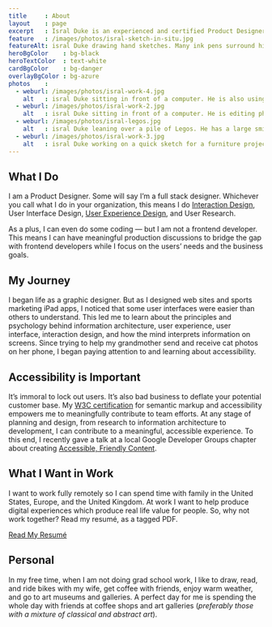 ```yaml
---
title     : About
layout    : page
excerpt   : Isral Duke is an experienced and certified Product Designer. He has a decade of experience doing User Experience, User Interface, and Interaction Design in software.
feature   : /images/photos/isral-sketch-in-situ.jpg
featureAlt: isral Duke drawing hand sketches. Many ink pens surround him and he has his sketchbook and laptop open.
heroBgColor    : bg-black
heroTextColor  : text-white
cardBgColor    : bg-danger
overlayBgColor : bg-azure
photos    :
  - weburl: /images/photos/isral-work-4.jpg
    alt   : isral Duke sitting in front of a computer. He is also using his ipad to analyze how web sites will work for tablet users.
  - weburl: /images/photos/isral-work-2.jpg
    alt   : isral Duke sitting in front of a computer. He is editing photos of small electronic components.
  - weburl: /images/photos/isral-legos.jpg
    alt   : isral Duke leaning over a pile of Legos. He has a large smile and an excited facial expression.
  - weburl: /images/photos/isral-work-3.jpg
    alt   : isral Duke working on a quick sketch for a furniture project using a Wacom Cintiq.
---
```


## What I Do

I am a Product Designer. Some will say I’m a full stack designer. Whichever you call what I do in your organization, this means I do [Interaction Design](https://coursera.org/share/3a43026450434f0ebc7ebd94cf711001), User Interface Design, [User Experience Design](https://coursera.org/share/749df5fdaf7b154e1fc375d0f24c0545), and User Research. 

As a plus, I can even do some coding — but I am not a frontend developer. This means I can have meaningful production discussions to bridge the gap with frontend developers while I focus on the users’ needs and the business goals.

## My Journey

I began life as a graphic designer. But as I designed web sites and sports marketing iPad apps, I noticed that some user interfaces were easier than others to understand. This led me to learn about the principles and psychology behind information architecture, user experience, user interface, interaction design, and how the mind interprets information on screens. Since trying to help my grandmother send and receive cat photos on her phone, I began paying attention to and learning about accessibility.

## Accessibility is Important

It’s immoral to lock out users. It’s also bad business to deflate your potential customer base. My [W3C certification](https://courses.edx.org/certificates/42dc6997e0c4460f885d0763411dee0c) for semantic markup and accessibility empowers me to meaningfully contribute to team efforts. At any stage of planning and design, from research to information architecture to development, I can contribute to a meaningful, accessible experience. To this end, I recently gave a talk at a local Google Developer Groups chapter about creating [Accessible, Friendly Content](/talks/#accessible-friendly-content).

## What I Want in Work

I want to work fully remotely so I can spend time with family in the United States, Europe, and the United Kingdom. At work I want to help produce digital experiences which produce real life value for people. So, why not work together? Read my resumé, as a tagged PDF.

<a href="https://www.dropbox.com/s/75cvru5qb75op63/isral-duke-resume.pdf?dl=0" class="btn btn-dark">Read My Resumé</a>

## Personal

In my free time, when I am not doing grad school work, I like to draw, read, and ride bikes with my wife, get coffee with friends, enjoy warm weather, and go to art museums and galleries. A perfect day for me is spending the whole day with friends at coffee shops and art galleries (_preferably those with a mixture of classical and abstract art_).
